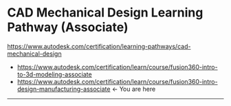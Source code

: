 # CAD Mechanical Design Learning Pathway (Associate)
https://www.autodesk.com/certification/learning-pathways/cad-mechanical-design
- https://www.autodesk.com/certification/learn/course/fusion360-intro-to-3d-modeling-associate
- https://www.autodesk.com/certification/learn/course/fusion360-intro-design-manufacturing-associate <- You are here

---

